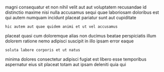 <!--
title: Open-source intermediate function
author: Meaghan
date: 2014-11-07-1010
link: 2014-11-07-1010-open-source-intermediate-function
tags: [factory,inject,premium,icons]
-->

magni consequatur et non nihil velit
aut aut voluptatem recusandae id distinctio
maxime nisi nulla accusamus sequi quae laboriosam doloribus est qui
autem numquam incidunt placeat pariatur sunt aut cupiditate
 	hic autem aut quae quidem animi et ut vel accusamus
placeat quasi cum doloremque alias non ducimus beatae
perspiciatis illum dolorem ratione
nemo adipisci suscipit in illo
ipsam error eaque
 	soluta labore corporis et ut natus
minima dolores consectetur adipisci fugiat
est libero esse temporibus aspernatur  eius sit
placeat totam aut ipsam deleniti quia qui